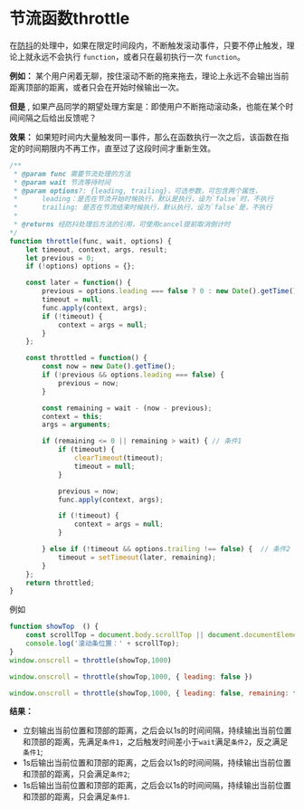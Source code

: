 # 节流函数throttle

在[防抖](/newFunction/debounce.html)的处理中，如果在限定时间段内，不断触发滚动事件，只要不停止触发，理论上就永远不会执行 `function`，或者只在最初执行一次 `function`。

**例如：** 某个用户闲着无聊，按住滚动不断的拖来拖去，理论上永远不会输出当前距离顶部的距离，或者只会在开始时候输出一次。

**但是** , 如果产品同学的期望处理方案是：即使用户不断拖动滚动条，也能在某个时间间隔之后给出反馈呢？

**效果：** 如果短时间内大量触发同一事件，那么在函数执行一次之后，该函数在指定的时间期限内不再工作，直至过了这段时间才重新生效。

```js
/**
 * @param func 需要节流处理的方法
 * @param wait 节流等待时间
 * @param options?: {leading, trailing}，可选参数，可包含两个属性，
 *      leading：是否在节流开始时候执行，默认是执行，设为`false`时，不执行
 *      trailing: 是否在节流结束时候执行，默认执行，设为`false`是，不执行
 * 
 * @returns 经防抖处理后方法的引用，可使用cancel提前取消倒计时
*/
function throttle(func, wait, options) {
    let timeout, context, args, result;
    let previous = 0;
    if (!options) options = {};

    const later = function() {
        previous = options.leading === false ? 0 : new Date().getTime();
        timeout = null;
        func.apply(context, args);
        if (!timeout) {
            context = args = null;
        }
    };

    const throttled = function() {
        const now = new Date().getTime();
        if (!previous && options.leading === false) {
            previous = now;
        }

        const remaining = wait - (now - previous);
        context = this;
        args = arguments;

        if (remaining <= 0 || remaining > wait) { // 条件1
            if (timeout) {
                clearTimeout(timeout);
                timeout = null;
            }

            previous = now;
            func.apply(context, args);

            if (!timeout) {
                context = args = null;
            }

        } else if (!timeout && options.trailing !== false) {  // 条件2
            timeout = setTimeout(later, remaining);
        }
    };
    return throttled;
}
```

例如

```js
function showTop  () {
    const scrollTop = document.body.scrollTop || document.documentElement.scrollTop;
    console.log('滚动条位置：' + scrollTop);
}
window.onscroll = throttle(showTop,1000)

window.onscroll = throttle(showTop,1000, { leading: false })

window.onscroll = throttle(showTop,1000, { leading: false, remaining: false})
```

**结果：**

* 立刻输出当前位置和顶部的距离，之后会以1s的时间间隔，持续输出当前位置和顶部的距离，先满足`条件1`，之后触发时间差小于`wait`满足`条件2`，反之满足`条件1`;
* 1s后输出当前位置和顶部的距离，之后会以1s的时间间隔，持续输出当前位置和顶部的距离，只会满足`条件2`;
* 1s后输出当前位置和顶部的距离，之后会以1s的时间间隔，持续输出当前位置和顶部的距离，只会满足`条件1`.
